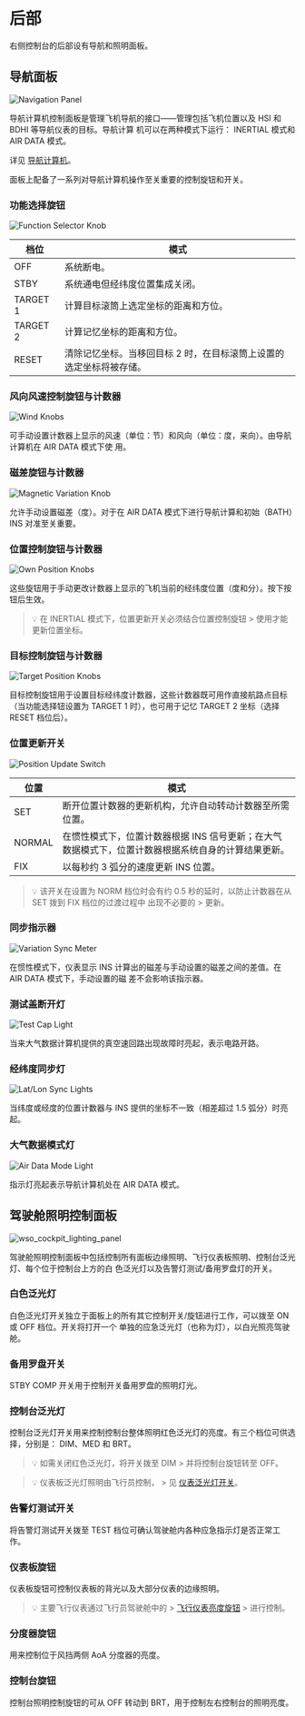 # 后部

右侧控制台的后部设有导航和照明面板。

## 导航面板

![Navigation Panel](../../../img/wso_nav_panel.jpg)

导航计算机控制面板是管理飞机导航的接口——管理包括飞机位置以及 HSI 和 BDHI 等导航仪表的目标。导航计算
机可以在两种模式下运行： INERTIAL 模式和 AIR DATA 模式。

详见 [导航计算机](../../../systems/nav_com/ins.md#navigation-computer)。

面板上配备了一系列对导航计算机操作至关重要的控制旋钮和开关。

### 功能选择旋钮

![Function Selector Knob](../../../img/wso_nav_panel_function_selector_knob.jpg)

| 档位     | 模式                                                                |
| -------- | ------------------------------------------------------------------- |
| OFF      | 系统断电。                                                          |
| STBY     | 系统通电但经纬度位置集成关闭。                                      |
| TARGET 1 | 计算目标滚筒上选定坐标的距离和方位。                                |
| TARGET 2 | 计算记忆坐标的距离和方位。                                          |
| RESET    | 清除记忆坐标。当移回目标 2 时，在目标滚筒上设置的选定坐标将被存储。 |

### 风向风速控制旋钮与计数器

![Wind Knobs](../../../img/wso_nav_panel_wind_counters.jpg)

可手动设置计数器上显示的风速（单位：节）和风向（单位：度，来向）。由导航计算机在 AIR DATA 模式下使
用。

### 磁差旋钮与计数器

![Magnetic Variation Knob](../../../img/wso_nav_panel_magnetic_variation.jpg)

允许手动设置磁差（度）。对于在 AIR DATA 模式下进行导航计算和初始（BATH）INS 对准至关重要。

### 位置控制旋钮与计数器

![Own Position Knobs](../../../img/wso_nav_panel_pos_control.jpg)

这些旋钮用于手动更改计数器上显示的飞机当前的经纬度位置（度和分）。按下按钮后生效。

> 💡 在 INERTIAL 模式下，位置更新开关必须结合位置控制旋钮 > 使用才能更新位置坐标。

### 目标控制旋钮与计数器

![Target Position Knobs](../../../img/wso_nav_panel_tgt_control.jpg)

目标控制旋钮用于设置目标经纬度计数器，这些计数器既可用作直接航路点目标（当功能选择钮设置为 TARGET 1
时），也可用于记忆 TARGET 2 坐标（选择 RESET 档位后）。

### 位置更新开关

![Position Update Switch](../../../img/wso_nav_panel_pos_update_switch.jpg)

| 位置   | 模式                                                                                                |
| ------ | --------------------------------------------------------------------------------------------------- |
| SET    | 断开位置计数器的更新机构，允许自动转动计数器至所需位置。                                            |
| NORMAL | 在惯性模式下，位置计数器根据 INS 信号更新；在大气数据模式下，位置计数器根据系统自身的计算结果更新。 |
| FIX    | 以每秒约 3 弧分的速度更新 INS 位置。                                                                |

> 💡 该开关在设置为 NORM 档位时会有约 0.5 秒的延时，以防止计数器在从 SET 拨到 FIX 档位的过渡过程中
> 出现不必要的 > 更新。

### 同步指示器

![Variation Sync Meter](../../../img/wso_nav_panel_variation_sync.jpg)

在惯性模式下，仪表显示 INS 计算出的磁差与手动设置的磁差之间的差值。在 AIR DATA 模式下，手动设置的磁
差不会影响该指示器。

### 测试盖断开灯

![Test Cap Light](../../../img/wso_nav_panel_test_cap_off.jpg)

当来大气数据计算机提供的真空速回路出现故障时亮起，表示电路开路。

### 经纬度同步灯

![Lat/Lon Sync Lights](../../../img/wso_nav_panel_sync_lights.jpg)

当纬度或经度的位置计数器与 INS 提供的坐标不一致（相差超过 1.5 弧分）时亮起。

### 大气数据模式灯

![Air Data Mode Light](../../../img/wso_nav_panel_air_data_light.jpg)

指示灯亮起表示导航计算机处在 AIR DATA 模式。

## 驾驶舱照明控制面板

![wso_cockpit_lighting_panel](../../../img/wso_cockpit_lights_aft.jpg)

驾驶舱照明控制面板中包括控制所有面板边缘照明、飞行仪表板照明、控制台泛光灯、每个位于控制台上方的白
色泛光灯以及告警灯测试/备用罗盘灯的开关。

### 白色泛光灯

白色泛光灯开关独立于面板上的所有其它控制开关/旋钮进行工作，可以拨至 ON 或 OFF 档位。开关将打开一个
单独的应急泛光灯（也称为灯），以白光照亮驾驶舱。

### 备用罗盘开关

STBY COMP 开关用于控制开关备用罗盘的照明灯光。

### 控制台泛光灯

控制台泛光灯开关用来控制控制台整体照明红色泛光灯的亮度。有三个档位可供选择，分别是： DIM、MED 和
BRT。

> 💡 如需关闭红色泛光灯，将开关拨至 DIM > 并将控制台旋钮转至 OFF。

> 💡 仪表板泛光灯照明由飞行员控制， > 见
> [仪表泛光灯开关](../../pilot/right_console/wall.md#instrument-flood)。

### 告警灯测试开关

将告警灯测试开关拨至 TEST 档位可确认驾驶舱内各种应急指示灯是否正常工作。

### 仪表板旋钮

仪表板旋钮可控制仪表板的背光以及大部分仪表的边缘照明。

> 💡 主要飞行仪表通过飞行员驾驶舱中的 >
> [飞行仪表亮度旋钮](../weapon_management.md#flight-instrument-brightness-knob) > 进行控制。

### 分度器旋钮

用来控制位于风挡两侧 AoA 分度器的亮度。

### 控制台旋钮

控制台照明控制旋钮的可从 OFF 转动到 BRT，用于控制左右控制台的照明亮度。
